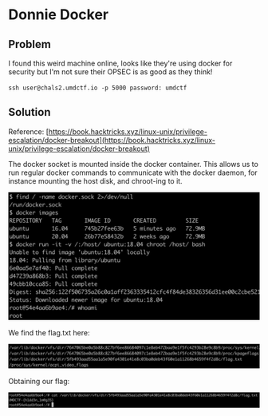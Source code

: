 # Donnie Docker

## Problem

I found this weird machine online, looks like they're using docker for security but I'm not sure their OPSEC is as good as they think!

`ssh user@chals2.umdctf.io -p 5000 password: umdctf`

## Solution

Reference: [https://book.hacktricks.xyz/linux-unix/privilege-escalation/docker-breakout](https://book.hacktricks.xyz/linux-unix/privilege-escalation/docker-breakout)

The docker socket is mounted inside the docker container. This allows us to run regular docker commands to communicate with the docker daemon, for instance mounting the host disk, and chroot-ing to it.

![](../../.gitbook/assets/c7528aa4310c4a93a24f50030a095b99.png)

We find the flag.txt here:

![](../../.gitbook/assets/e6622d51ec1544c7a0ab64aea01c2e0a.png)

Obtaining our flag:

![](../../.gitbook/assets/24414c46e6934d4f809843f527c47d2b.png)

